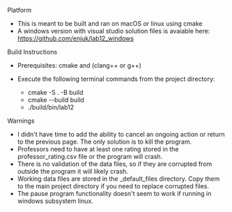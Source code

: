 Platform
  - This is meant to be built and ran on macOS or linux using cmake
  - A windows version with visual studio solution files is avaiable here: https://github.com/enjuk/lab12_windows

Build Instructions
  - Prerequisites: cmake and (clang++ or g++)

  - Execute the following terminal commands from the project directory:
      - cmake -S . -B build
      - cmake --build build
      - ./build/bin/lab12

Warnings
  - I didn't have time to add the ability to cancel an ongoing action or return to the previous page. The only solution is to kill the program.
  - Professors need to have at least one rating stored in the professor_rating.csv file or the program will crash.
  - There is no validation of the data files, so if they are corrupted from outside the program it will likely crash.
  - Working data files are stored in the _default_files directory. Copy them to the main project directory if you need to replace corrupted files.
  - The pause program functionality doesn't seem to work if running in windows subsystem linux.

